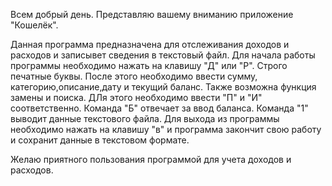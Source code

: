 Всем добрый день.
Представляю вашему вниманию приложение "Кошелёк".

Данная программа предназначена для отслеживания доходов и расходов и записывет сведения в текстовый файл.
Для начала работы программы необходимо нажать на клавишу "Д" или "Р". Строго печатные буквы.
После этого необходимо ввести сумму, категорию,описание,дату и текущий баланс.
Также возможна функция замены и поиска. ДЛя этого необходимо ввести "П" и "И" соответственно.
Команда "Б" отвечает за ввод баланса.
Команда "1" выводит данные текстового файла.
Для выхода из программы необходимо нажать на клавишу "в" и программа закончит свою работу и сохранит данные в текстовом формате.

Желаю приятного пользования программой для учета доходов и расходов.
